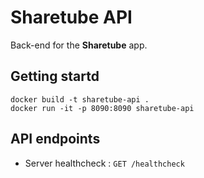 # Sharetube API

Back-end for the **Sharetube** app.

## Getting startd

```
docker build -t sharetube-api .
docker run -it -p 8090:8090 sharetube-api
```

## API endpoints

* Server healthcheck : `GET /healthcheck`
